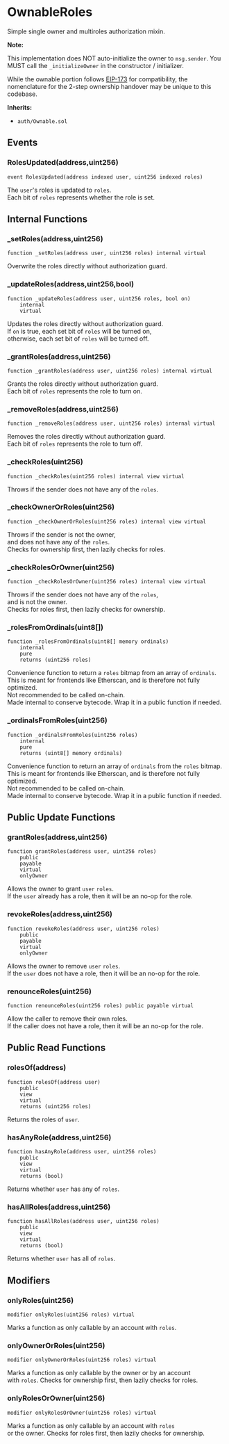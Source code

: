 # OwnableRoles

Simple single owner and multiroles authorization mixin.


<b>Note:</b>

This implementation does NOT auto-initialize the owner to `msg.sender`.
You MUST call the `_initializeOwner` in the constructor / initializer.

While the ownable portion follows
[EIP-173](https://eips.ethereum.org/EIPS/eip-173) for compatibility,
the nomenclature for the 2-step ownership handover may be unique to this codebase.

<b>Inherits:</b>  

- `auth/Ownable.sol`  


<!-- customintro:start --><!-- customintro:end -->

## Events

### RolesUpdated(address,uint256)

```solidity
event RolesUpdated(address indexed user, uint256 indexed roles)
```

The `user`'s roles is updated to `roles`.   
Each bit of `roles` represents whether the role is set.

## Internal Functions

### _setRoles(address,uint256)

```solidity
function _setRoles(address user, uint256 roles) internal virtual
```

Overwrite the roles directly without authorization guard.

### _updateRoles(address,uint256,bool)

```solidity
function _updateRoles(address user, uint256 roles, bool on)
    internal
    virtual
```

Updates the roles directly without authorization guard.   
If `on` is true, each set bit of `roles` will be turned on,   
otherwise, each set bit of `roles` will be turned off.

### _grantRoles(address,uint256)

```solidity
function _grantRoles(address user, uint256 roles) internal virtual
```

Grants the roles directly without authorization guard.   
Each bit of `roles` represents the role to turn on.

### _removeRoles(address,uint256)

```solidity
function _removeRoles(address user, uint256 roles) internal virtual
```

Removes the roles directly without authorization guard.   
Each bit of `roles` represents the role to turn off.

### _checkRoles(uint256)

```solidity
function _checkRoles(uint256 roles) internal view virtual
```

Throws if the sender does not have any of the `roles`.

### _checkOwnerOrRoles(uint256)

```solidity
function _checkOwnerOrRoles(uint256 roles) internal view virtual
```

Throws if the sender is not the owner,   
and does not have any of the `roles`.   
Checks for ownership first, then lazily checks for roles.

### _checkRolesOrOwner(uint256)

```solidity
function _checkRolesOrOwner(uint256 roles) internal view virtual
```

Throws if the sender does not have any of the `roles`,   
and is not the owner.   
Checks for roles first, then lazily checks for ownership.

### _rolesFromOrdinals(uint8[])

```solidity
function _rolesFromOrdinals(uint8[] memory ordinals)
    internal
    pure
    returns (uint256 roles)
```

Convenience function to return a `roles` bitmap from an array of `ordinals`.   
This is meant for frontends like Etherscan, and is therefore not fully optimized.   
Not recommended to be called on-chain.   
Made internal to conserve bytecode. Wrap it in a public function if needed.

### _ordinalsFromRoles(uint256)

```solidity
function _ordinalsFromRoles(uint256 roles)
    internal
    pure
    returns (uint8[] memory ordinals)
```

Convenience function to return an array of `ordinals` from the `roles` bitmap.   
This is meant for frontends like Etherscan, and is therefore not fully optimized.   
Not recommended to be called on-chain.   
Made internal to conserve bytecode. Wrap it in a public function if needed.

## Public Update Functions

### grantRoles(address,uint256)

```solidity
function grantRoles(address user, uint256 roles)
    public
    payable
    virtual
    onlyOwner
```

Allows the owner to grant `user` `roles`.   
If the `user` already has a role, then it will be an no-op for the role.

### revokeRoles(address,uint256)

```solidity
function revokeRoles(address user, uint256 roles)
    public
    payable
    virtual
    onlyOwner
```

Allows the owner to remove `user` `roles`.   
If the `user` does not have a role, then it will be an no-op for the role.

### renounceRoles(uint256)

```solidity
function renounceRoles(uint256 roles) public payable virtual
```

Allow the caller to remove their own roles.   
If the caller does not have a role, then it will be an no-op for the role.

## Public Read Functions

### rolesOf(address)

```solidity
function rolesOf(address user)
    public
    view
    virtual
    returns (uint256 roles)
```

Returns the roles of `user`.

### hasAnyRole(address,uint256)

```solidity
function hasAnyRole(address user, uint256 roles)
    public
    view
    virtual
    returns (bool)
```

Returns whether `user` has any of `roles`.

### hasAllRoles(address,uint256)

```solidity
function hasAllRoles(address user, uint256 roles)
    public
    view
    virtual
    returns (bool)
```

Returns whether `user` has all of `roles`.

## Modifiers

### onlyRoles(uint256)

```solidity
modifier onlyRoles(uint256 roles) virtual
```

Marks a function as only callable by an account with `roles`.

### onlyOwnerOrRoles(uint256)

```solidity
modifier onlyOwnerOrRoles(uint256 roles) virtual
```

Marks a function as only callable by the owner or by an account   
with `roles`. Checks for ownership first, then lazily checks for roles.

### onlyRolesOrOwner(uint256)

```solidity
modifier onlyRolesOrOwner(uint256 roles) virtual
```

Marks a function as only callable by an account with `roles`   
or the owner. Checks for roles first, then lazily checks for ownership.